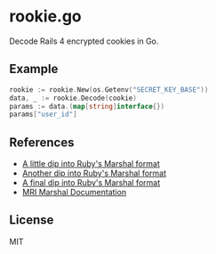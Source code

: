 # rookie.go

Decode Rails 4 encrypted cookies in Go.

## Example

```go
rookie := rookie.New(os.Getenv("SECRET_KEY_BASE"))
data, _ := rookie.Decode(cookie)
params := data.(map[string]interface{})
params["user_id"]
```

## References

- [A little dip into Ruby's Marshal format](http://jakegoulding.com/blog/2013/01/15/a-little-dip-into-rubys-marshal-format/)
- [Another dip into Ruby's Marshal format](http://jakegoulding.com/blog/2013/01/16/another-dip-into-rubys-marshal-format/)
- [A final dip into Ruby's Marshal format](http://jakegoulding.com/blog/2013/01/20/a-final-dip-into-rubys-marshal-format/)
- [MRI Marshal Documentation](http://rxr.whitequark.org/mri/source/doc/marshal.rdoc)

## License

MIT
